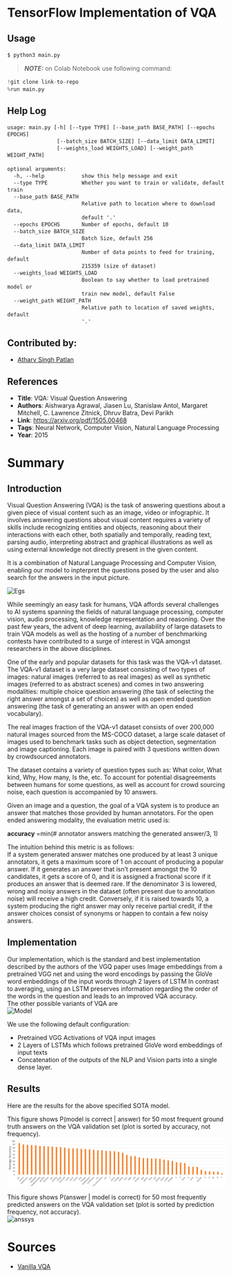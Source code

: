 # TensorFlow Implementation of VQA
## Usage
```bash
$ python3 main.py
```
> **_NOTE:_** on Colab Notebook use following command:
```python
!git clone link-to-repo
%run main.py
```

## Help Log
```
usage: main.py [-h] [--type TYPE] [--base_path BASE_PATH] [--epochs EPOCHS]
                [--batch_size BATCH_SIZE] [--data_limit DATA_LIMIT]
                [--weights_load WEIGHTS_LOAD] [--weight_path WEIGHT_PATH]

optional arguments:
  -h, --help            show this help message and exit
  --type TYPE           Whether you want to train or validate, default train
  --base_path BASE_PATH
                        Relative path to location where to download data,
                        default '.'
  --epochs EPOCHS       Number of epochs, default 10
  --batch_size BATCH_SIZE
                        Batch Size, default 256
  --data_limit DATA_LIMIT
                        Number of data points to feed for training, default
                        215359 (size of dataset)
  --weights_load WEIGHTS_LOAD
                        Boolean to say whether to load pretrained model or
                        train new model, default False
  --weight_path WEIGHT_PATH
                        Relative path to location of saved weights, default
                        '.'
```

## Contributed by:
* [Atharv Singh Patlan](https://github.com/AthaSSiN)

## References

* **Title**: VQA: Visual Question Answering
* **Authors**: Aishwarya Agrawal, Jiasen Lu, Stanislaw Antol, Margaret Mitchell, C. Lawrence Zitnick, Dhruv Batra, Devi Parikh
* **Link**: https://arxiv.org/pdf/1505.00468
* **Tags**: Neural Network, Computer Vision, Natural Language Processing
* **Year**: 2015

# Summary 

## Introduction

Visual Question Answering (VQA) is the task of answering questions about a given piece of visual content such as an image, video or infographic. It involves answering questions about visual content requires a variety of skills include recognizing entities and objects, reasoning about their interactions with each other, both spatially and temporally, reading text, parsing audio, interpreting abstract and graphical illustrations as well as using external knowledge not directly present in the given content.

It is a combination of Natural Language Processing and Computer Vision, enabling our model to inpterpret the questions posed by the user and also search for the answers in the input picture.  

![Egs](https://miro.medium.com/max/552/1*jLshTllNrGvpXjJWkSDFSQ.png)

While seemingly an easy task for humans, VQA affords several challenges to AI systems spanning the fields of natural language processing, computer vision, audio processing, knowledge representation and reasoning. Over the past few years, the advent of deep learning, availability of large datasets to train VQA models as well as the hosting of a number of benchmarking contests have contributed to a surge of interest in VQA amongst researchers in the above disciplines.

One of the early and popular datasets for this task was the VQA-v1 dataset. The VQA-v1 dataset is a very large dataset consisting of two types of images: natural images (referred to as real images) as well as synthetic images (referred to as abstract scenes) and comes in two answering modalities: multiple choice question answering (the task of selecting the right answer amongst a set of choices) as well as open ended question answering (the task of generating an answer with an open ended vocabulary).  

The real images fraction of the VQA-v1 dataset consists of over 200,000 natural images sourced from the MS-COCO dataset, a large scale dataset of images used to benchmark tasks such as object detection, segmentation and image captioning. Each image is paired with 3 questions written down by crowdsourced annotators.  

The dataset contains a variety of question types such as: What color, What kind, Why, How many, Is the, etc. To account for potential disagreements between humans for some questions, as well as account for crowd sourcing noise, each question is accompanied by 10 answers.  

Given an image and a question, the goal of a VQA system is to produce an answer that matches those provided by human annotators. For the open ended answering modality, the evaluation metric used is:  

__accuracy__ =min(# annotator answers matching the generated answer/3, 1)  

The intuition behind this metric is as follows:  
If a system generated answer matches one produced by at least 3 unique annotators, it gets a maximum score of 1 on account of producing a popular answer. If it generates an answer that isn’t present amongst the 10 candidates, it gets a score of 0, and it is assigned a fractional score if it produces an answer that is deemed rare. If the denominator 3 is lowered, wrong and noisy answers in the dataset (often present due to annotation noise) will receive a high credit. Conversely, if it is raised towards 10, a system producing the right answer may only receive partial credit, if the answer choices consist of synonyms or happen to contain a few noisy answers.

## Implementation

Our implementation, which is the standard and best implementation described by the authors of the VGQ paper uses Image embeddings from a pretrained VGG net and using the word encodings by passing the GloVe word embeddings of the input words through 2 layers of LSTM In contrast to averaging, using an LSTM preserves information regarding the order of the words in the question and leads to an improved VQA accuracy.  
The other possible variants of VQA are  
![Model](https://miro.medium.com/max/1104/1*OULUt5c9t_MvGMWLmnPGTA.png)

We use the following default configuration: 
- Pretrained VGG Activations of VQA input images
- 2 Layers of LSTMs which follows pretrained GloVe word embeddings of input texts
- Concatenation of the outputs of the NLP and Vision parts into a single dense layer.

## Results

Here are the results for the above specified SOTA model.  

This figure shows P(model is correct | answer) for 50 most frequent ground truth answers on the VQA validation set (plot is sorted by accuracy, not
frequency).  
![sysans](./assets/sys_give_ans.png)  

This figure shows P(answer | model is correct) for 50 most frequently predicted answers on the VQA validation set (plot is sorted by prediction
frequency, not accuracy).  
![anssys](./assets/ans_give_sys.png)

# Sources

- [Vanilla VQA](https://medium.com/ai2-blog/vanilla-vqa-adcaaaa94336)  

